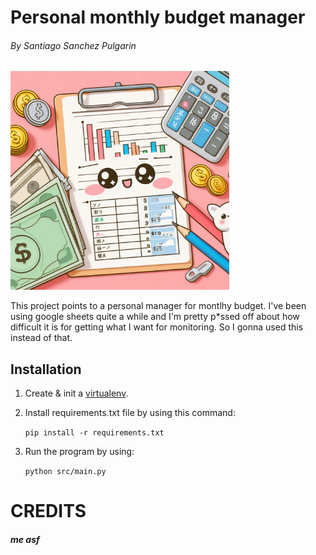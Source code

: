 # Personal monthly budget manager
###### By Santiago Sanchez Pulgarin

<img src="images/monthly_budget.png" width="350" height="350"/>

This project points to a personal manager for montlhy budget. I've been using google sheets quite a while and I'm pretty p*ssed off about how difficult it is for getting what I want for monitoring. So I gonna used this instead of that.

## Installation

1. Create & init a [virtualenv](https://www.freecodecamp.org/news/how-to-setup-virtual-environments-in-python/).
2. Install requirements.txt file by using this command:

    `pip install -r requirements.txt`

3. Run the program by using:

    `python src/main.py`


# CREDITS

##### me asf